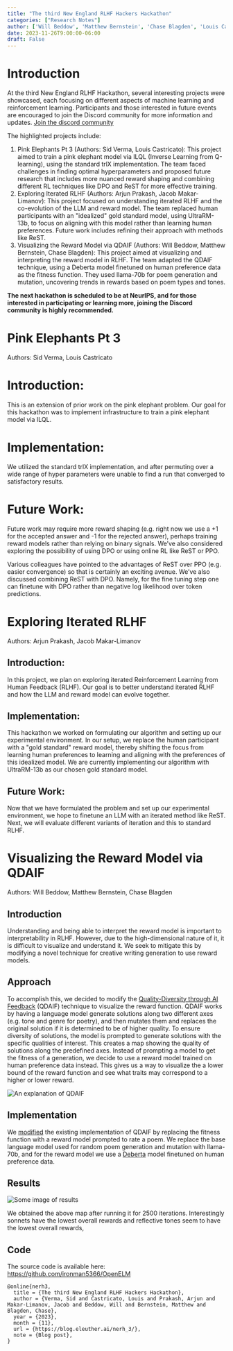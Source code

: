 ```yaml
---
title: "The third New England RLHF Hackers Hackathon"
categories: ["Research Notes"]
author: ['Will Beddow', 'Matthew Bernstein', 'Chase Blagden', 'Louis Castricato', 'Jacob Makar-Limanov', 'Arjun Prakash', 'Sid Verma']
date: 2023-11-26T9:00:00-06:00
draft: False
---
```


# Introduction 

At the third New England RLHF Hackathon, several interesting projects were showcased, each focusing on different aspects of machine learning and reinforcement learning. Participants and those interested in future events are encouraged to join the Discord community for more information and updates. [Join the discord community](https://discord.gg/5UhtzZnU)

The highlighted projects include:

1) Pink Elephants Pt 3 (Authors: Sid Verma, Louis Castricato): This project aimed to train a pink elephant model via ILQL (Inverse Learning from Q-learning), using the standard trlX implementation. The team faced challenges in finding optimal hyperparameters and proposed future research that includes more nuanced reward shaping and combining different RL techniques like DPO and ReST for more effective training.
2) Exploring Iterated RLHF (Authors: Arjun Prakash, Jacob Makar-Limanov): This project focused on understanding iterated RLHF and the co-evolution of the LLM and reward model. The team replaced human participants with an "idealized" gold standard model, using UltraRM-13b, to focus on aligning with this model rather than learning human preferences. Future work includes refining their approach with methods like ReST.
3) Visualizing the Reward Model via QDAIF (Authors: Will Beddow, Matthew Bernstein, Chase Blagden): This project aimed at visualizing and interpreting the reward model in RLHF. The team adapted the QDAIF technique, using a Deberta model finetuned on human preference data as the fitness function. They used llama-70b for poem generation and mutation, uncovering trends in rewards based on poem types and tones.

**The next hackathon is scheduled to be at NeurIPS, and for those interested in participating or learning more, joining the Discord community is highly recommended.**


# Pink Elephants Pt 3

Authors:  Sid Verma, Louis Castricato

# Introduction:
This is an extension of prior work on the pink elephant problem. Our goal for this hackathon was to implement infrastructure to train a pink elephant model via ILQL.

# Implementation:
We utilized the standard trlX implementation, and after permuting over a wide range of hyper parameters were unable to find a run that converged to satisfactory results. 

# Future Work:
Future work may require more reward shaping (e.g. right now we use a +1 for the accepted answer and -1 for the rejected answer), perhaps training reward models rather than relying on binary signals. We’ve also considered exploring the possibility of using DPO or using online RL like ReST or PPO. 

Various colleagues have pointed to the advantages of ReST over PPO (e.g. easier convergence) so that is certainly an exciting avenue. We’ve also discussed combining ReST with DPO. Namely, for the fine tuning step one can finetune with DPO rather than negative log likelihood over token predictions. 


# Exploring Iterated RLHF

Authors: Arjun Prakash, Jacob Makar-Limanov 

## Introduction:
In this project, we plan on exploring iterated Reinforcement Learning from Human Feedback (RLHF). Our goal is to better understand iterated RLHF and how the LLM and reward model can evolve together.

## Implementation:
This hackathon we worked on formulating our algorithm and setting up our experimental environment. In our setup, we replace the human participant with a "gold standard" reward model, thereby shifting the focus from learning human preferences to learning and aligning with the preferences of this idealized model. We are currently implementing our algorithm with UltraRM-13b as our chosen gold standard model.

## Future Work:
Now that we have formulated the problem and set up our experimental environment, we hope to finetune an LLM with an iterated method like ReST.  Next, we will evaluate different variants of iteration and this to standard RLHF.



# Visualizing the Reward Model via QDAIF

Authors: Will Beddow, Matthew Bernstein, Chase Blagden

## Introduction
Understanding and being able to interpret the reward model is important to interpretability in RLHF. However, due to the high-dimensional nature of it, it is difficult to visualize and understand it. We seek to mitigate this by modifying a novel technique for creative writing generation to use reward models.

## Approach
To accomplish this, we decided to modify the [Quality-Diversity through AI Feedback](https://qdaif.github.io/) (QDAIF) technique to visualize the reward function. QDAIF works by having a language model generate solutions along two different axes (e.g. tone and genre for poetry), and then mutates them and replaces the original solution if it is determined to be of higher quality. To ensure diversity of solutions, the model is prompted to generate solutions with the specific qualities of interest. This creates a map showing the quality of solutions along the predefined axes. Instead of prompting a model to get the fitness of a generation, we decide to use a reward model trained on human preference data instead. This gives us a way to visualize the a lower bound of the reward function and see what traits may correspond to a higher or lower reward. 
 

![An explanation of QDAIF](/images/blog/nerh_3/image1.png)

## Implementation
We [modified](https://github.com/ironman5366/OpenELM) the existing implementation of QDAIF by replacing the fitness function with a reward model prompted to rate a poem. We replace the base language model used for random poem generation and mutation with llama-70b, and for the reward model we use a [Deberta](https://huggingface.co/OpenAssistant/reward-model-deberta-v3-large) model finetuned on human preference data.

## Results

![Some image of results](/images/blog/nerh_3/image2.png)

We obtained the above map after running it for 2500 iterations. Interestingly sonnets have the lowest overall rewards and reflective tones seem to have the lowest overall rewards, 

## Code
The source code is available here: https://github.com/ironman5366/OpenELM 


```
@online{nerh3,
  title = {The third New England RLHF Hackers Hackathon},
  author = {Verma, Sid and Castricato, Louis and Prakash, Arjun and Makar-Limanov, Jacob and Beddow, Will and Bernstein, Matthew and Blagden, Chase},
  year = {2023},
  month = {11},
  url = {https://blog.eleuther.ai/nerh_3/},
  note = {Blog post},
}
```

